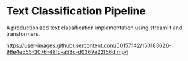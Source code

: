 # Text Classification Pipeline
A productionized text classification implementation using streamlit and transformers.


https://user-images.githubusercontent.com/50157142/150183626-96e4e555-3076-48fc-a53c-d0369e22f56d.mp4

